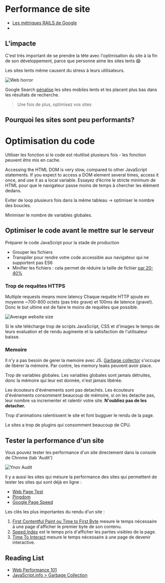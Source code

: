 # Performance de site

+ [Les métriques RAILS de Google](https://developers.google.com/web/fundamentals/performance/rail)
+ []()

## L'impacte


C'est très important de se prendre la tête avec l'optimisation du site à la fin de son développement, parce que personne aime les sites lents 😱 

Les sites lents même causent du stress à leurs utilisateurs.

![Web horror](https://i.ibb.co/NmwXrjW/stress-by-web.png)


<!-- Les metrics RAILS pour augmenter la satisfation de l'itilisateur de votre site: <https://developers.google.com/web/fundamentals/performance/rail> -->

<!-- // TODO: Si le site est 3% plus lent, il perd tant d'utilisateurs -->

Google Search [pénalise](https://webmasters.googleblog.com/2018/01/using-page-speed-in-mobile-search.html) les sites mobiles lents et les placent plus bas dans les résultats de recherche.


> Une fois de plus, optimisez vos sites

## Pourquoi les sites sont peu performants?

# Optimisation du code

Utiliser les fonction si le code est réutilisé plusieurs fois - les fonction peuvent être mis en cache.

Accessing the HTML DOM is very slow, compared to other JavaScript statements.
If you expect to access a DOM element several times, access it once, and use it as a local variable.
Essayez d’écrire le stricte minimum de HTML pour que le navigateur passe moins de temps à chercher les élément dedans.

Eviter de loop plusieurs fois dans la même tableau -> optimiser le nombre des boucles.

Minimiser le nombre de variables globales.

## Optimiser le code avant le mettre sur le serveur

Préparer le code JavaScript pour la stade de production
+ Grouper les fichiers
+ Transpiler pour rendre votre code accessible aux navigateur qui ne supportent pas ES6
+ Minifier les fichiers : cela permet de réduire la taille de fichier [par 20-40%](https://www.gribble.org/techreports/minification/)


### Trop de requêtes HTTPS

Multiple requests means more latency
Chaque requête HTTP ajoute en moyenne ~700-800 octets (pas très grave) et 100ms de latence (grave!). Donc le but ultime est de faire le moins de requêtes que possible.

![Average website size](https://i.ibb.co/9W06tvT/website-average-weight.png)

Si le site télécharge trop de scripts JavaScript, CSS et d'images le temps de leurs evaluation et de rendu augmente et la satisfaction de l'utilisateur baisse.


### Memoire

Il n'y a pas besoin de gerer la memoire avec JS. [Garbage collector](https://developer.mozilla.org/en-US/docs/Web/JavaScript/Memory_Management) s'occupe de libérer la mémoire. Par contre, les memory leaks peuvent avoir place.

Trop de variables globales. Les variables globales sont jamais détruites, donc la mémoire qui leur est donnée, n'est jamais libérée.

Les écouteurs d'événements sont pas detachés. Les écouteurs d'événements consomment beaucoup de mémoire, si on les detache pas, leur nombre va incrementer et ralentir votre site. **N'oubliez pas de les detacher.**

Trop d'animations ralentissent le site et font bugguer le rendu de la page.

Le sites a trop de plugins qui consomment beaucoup de CPU.

## Tester la performance d'un site

Vous pouvez tester les performance d'un site directement dans la console de Chrome (tab 'Audit')

![Ynov Audit](https://i.ibb.co/vvpw7wD/ynov-audit.png)

Il y a aussi les sites qui mésure la performance des sites qui permettent de tester les sites qui sont déjà en ligne :
+ [Web Page Test](https://www.webpagetest.org/)
+ [Pingdom](https://tools.pingdom.com/)
+ [Google Page Speed](https://developers.google.com/speed/pagespeed/insights/)

Les clés les plus importantes du rendu d'un site : 
1. [First Contentful Paint ou Time to First Byte](https://developers.google.com/web/tools/lighthouse/audits/first-meaningful-paint) mesure le temps nécessaire à une page d'afficher le premier byte de son contenu.
2. [Speed Index](https://developers.google.com/web/tools/lighthouse/audits/speed-index) est le temps pris d'afficher les parties visibles de la page.
2. [Time To Interact](https://developers.google.com/web/tools/lighthouse/audits/time-to-interactive) mesure le temps nécessaire à une page de devenir interactive.

## Reading List

+ [Web Performance 101](https://3perf.com/talks/web-perf-101/#perf-importance-horror)
+ [JavaScript.info > Garbage Collection](https://javascript.info/garbage-collection)
